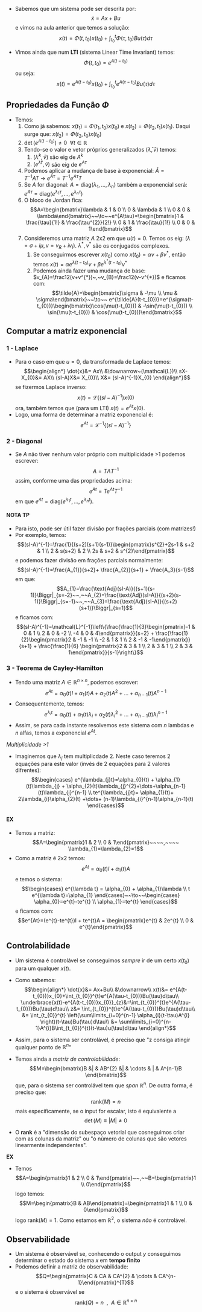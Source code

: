 - Sabemos que um sistema pode ser descrita por:
$$\dot{x}=Ax+Bu$$
e vimos na aula anterior que temos a solução:
$$x(t)=\Phi(t,t_{0})x(t_{0})+\int_{t_{0}}^{t}\Phi(\tau,t_{0})Bu(\tau)d\tau$$

- Vimos ainda que num **LTI** (sistema Linear Time Invariant) temos:
$$\Phi(t,t_{0})=e^{A(t-t_{0})}$$
ou seja:
$$x(t)=e^{A(t-t_{0})}x(t_{0})+\int_{t_{0}}^{t}e^{A(\tau-t_{0})}Bu(\tau)d\tau$$

## Propriedades da Função $\Phi$
- Temos:
    1. Como já sabemos: $x(t_{1})=\Phi(t_{1},t_{0})x(t_{0})$ e $x(t_{2})=\Phi(t_{2},t_{1})x(t_{1})$. Daqui surge que: $x(t_{2})=\Phi(t_{2},t_{0})x(t_{0})$
    2. $\det(e^{A(t-t_{0})})\neq0~~\forall t\in \mathbb{R}$
    3. Tendo-se o valor e vetor próprios generalizados $(\bar \lambda,\bar v)$ temos:
        1. $(\bar\lambda^{k}, \bar v)$  são eig de $A^{k}$
        2. $(e^{\bar\lambda \tau},\bar v)$ são eig de $e^{A\tau}$
    4. Podemos aplicar a mudança de base à exponencial: $\tilde{A}=T^{-1}AT~\to~e^{\tilde{A}\tau}=T^{-1}e^{A\tau}T$ 
    5. Se $A$ for diagonal: $A=\text{diag}(\lambda_{1},\dots,\lambda_{n})$ também a exponencial será: $e^{A\tau}=\text{diag}(e^{\lambda_{1}\tau},\dots,e^{\lambda_{n}\tau})$
    6. O bloco de Jordan fica: $$A=\begin{bmatrix}\lambda & 1 & 0 \\ 0 & \lambda & 1 \\ 0 & 0 & \lambda\end{bmatrix}~~\to~~e^{A\tau}=\begin{bmatrix}1 & \frac{\tau}{1!} & \frac{\tau^{2}}{2!} \\ 0 & 1 & \frac{\tau}{1!} \\ 0 & 0 & 1\end{bmatrix}$$
    7. Consideremos uma matriz $A$ 2x2 em que $u(t)=0$. Temos os eig: $(\lambda=\sigma+i\mu,v=v_{R}+iv_{I})$. $\lambda^{*},v^{*}$ são os conjugados complexos.
        1. Se conseguirmos escrever $x(t_{0})$ como $x(t_{0})=\alpha v+\beta v^{*}$, então temos $x(t)=\alpha e^{\lambda(t-t_{0})} v +\beta e^{\lambda^{*}(t-t_{0})}v^{*}$ 
        2. Podemos ainda fazer uma mudança de base: $v_{A}=\frac12(v+v^{*})~,~v_{B}=\frac12(v-v^{*})$ e ficamos com: $$\tilde{A}=\begin{bmatrix}\sigma & -\mu \\ \mu & \sigma\end{bmatrix}~~\to~~ e^{\tilde{A}(t-t_{0})}=e^{\sigma(t-t_{0})}\begin{bmatrix}\cos(\mu(t-t_{0})) & -\sin(\mu(t-t_{0})) \\ \sin(\mu(t-t_{0})) & \cos(\mu(t-t_{0}))\end{bmatrix}$$
## Computar a matriz exponencial
### 1 - Laplace
- Para o caso em que $u=0$, da transformada de Laplace temos:
$$\begin{align*}
\dot{x}&= Ax\\
&\downarrow~(\mathcal{L})\\
sX-X_{0}&= AX\\
(sI-A)X&= X_{0}\\
X&= (sI-A)^{-1}X_{0}
\end{align*}$$
se fizermos Laplace inverso:
$$x(t)=\mathcal{L}\{(sI-A)^{-1}\}x(0)$$
ora, também temos que (para um LTI) $x(t)=e^{At}x(0)$.
- Logo, uma forma de determinar a matriz exponencial é:
$$e^{At}=\mathcal{L}^{-1}\{(sI-A)^{-1}\}$$

### 2 - Diagonal
- Se $A$ não tiver nenhum valor próprio com multiplicidade >1 podemos escrever:
$$A=T \Lambda T^{-1}$$
assim, conforme uma das propriedades acima:
$$e^{At}=Te^{\Lambda t}T^{-1}$$
em que $e^{\Lambda t}=\text{diag}(e^{\lambda_{1}t},\dots,e^{\lambda_{n}t})$.

#### NOTA TP
- Para isto, pode ser útil fazer divisão por frações parciais (com matrizes!)
- Por exemplo, temos:
$$(sI-A)^{-1}=\frac{1}{(s+2)(s+1)(s-1)}\begin{pmatrix}s^{2}+2s-1 & s+2 & 1 \\ 2 & s(s+2) & 2 \\ 2s & s+2 & s^{2}\end{pmatrix}$$
e podemos fazer divisão em frações parciais normalmente:
$$(sI-A)^{-1}=\frac{A_{1}}{s+2}+ \frac{A_{2}}{s+1} + \frac{A_3}{s-1}$$
em que:
$$A_{1}=\frac{\text{Adj}(sI-A)}{(s+1)(s-1)}\Biggr|_{s=-2}~~,~~A_{2}=\frac{\text{Adj}(sI-A)}{(s+2)(s-1)}\Biggr|_{s=-1}~~,~~A_{3}=\frac{\text{Adj}(sI-A)}{(s+2)(s+1)}\Biggr|_{s=1}$$
e ficamos com:
$$(sI-A)^{-1}=\mathcal{L}^{-1}\left\{\frac{\frac{1}{3}\begin{pmatrix}-1 & 0 & 1 \\ 2 & 0 & -2 \\ -4 & 0 & 4\end{pmatrix}}{s+2} + \frac{\frac{1}{2}\begin{pmatrix}2 & -1 & -1 \\ -2 & 1 & 1   \\ 2 & -1 & -1\end{pmatrix}}{s+1} + \frac{\frac{1}{6} \begin{pmatrix}2 & 3 & 1 \\ 2 & 3 & 1 \\ 2 & 3 & 1\end{pmatrix}}{s-1}\right\}$$

### 3 - Teorema de Cayley-Hamilton
- Tendo uma matriz $A\in \mathbb{R}^{n\times n}$, podemos escrever:
$$e^{At}=\alpha_{0}(t)I + \alpha_{1}(t)A + \alpha_{2}(t)A^{2}+\dots+\alpha_{n-1}(t)A^{n-1}$$
- Consequentemente, temos:
$$e^{\lambda_{i}t}=\alpha_{0}(t) + \alpha_{1}(t)\lambda_{i} + \alpha_{2}(t)\lambda_{i}^{2}+\dots+\alpha_{n-1}(t)\lambda_{i}^{n-1}$$
- Assim, se para cada instante resolvemos este sistema com $n$ lambdas e $n$ alfas, temos a exponencial $e^{At}$.

*Multiplicidade >1*
- Imaginemos que $\lambda_{j}$ tem multiplicdade 2. Neste caso teremos 2 equações para este valor (invés de 2 equações para 2 valores difrentes):
$$\begin{cases}
e^{\lambda_{j}t}=\alpha_{0}(t) + \alpha_{1}(t)\lambda_{j} + \alpha_{2}(t)\lambda_{j}^{2}+\dots+\alpha_{n-1}(t)\lambda_{j}^{n-1} \\
te^{\lambda_{j}t}= \alpha_{1}(t)+ 2\lambda_{i}\alpha_{2}(t) +\dots+ (n-1)\lambda_{i}^{n-1}\alpha_{n-1}(t)
\end{cases}$$

#### EX
- Temos a matriz: $$A=\begin{pmatrix}1 & 2 \\ 0 & 1\end{pmatrix}~~~~,~~~~ \lambda_{1}=\lambda_{2}=1$$
- Como a matriz é 2x2 temos:
$$e^{At}=\alpha_{0}(t)I + \alpha_{1}(t)A$$
e temos o sistema:
$$\begin{cases}
e^{\lambda t} = \alpha_{0} + \alpha_{1}\lambda \\
t e^{\lambda t}=\alpha_{1}
\end{cases}~~\to~~\begin{cases}
\alpha_{0}=e^{t}-te^{t} \\
\alpha_{1}=te^{t}
\end{cases}$$
e ficamos com:
$$e^{At}=(e^{t}-te^{t})I + te^{t}A = \begin{pmatrix}e^{t} & 2e^{t} \\ 0 & e^{t}\end{pmatrix}$$

## Controlabilidade
- Um sistema é controlável se conseguimos *sempre* ir de um certo $x(t_{0})$ para um qualquer $x(t)$.
- Como sabemos:
$$\begin{align*}
\dot{x}&= Ax+Bu\\
&\downarrow\\
x(t)&= e^{A(t-t_{0})}x_{0}+\int_{t_{0}}^{t}e^{A(\tau-t_{0})}Bu(\tau)d\tau\\
\underbrace{x(t)-e^{A(t-t_{0})}x_{0}}_{z}&=\int_{t_{0}}^{t}e^{A(\tau-t_{0})}Bu(\tau)d\tau\\
z&= \int_{t_{0}}^{t}e^{A(\tau-t_{0})}Bu(\tau)d\tau\\
&= \int_{t_{0}}^{t} \left(\sum\limits_{i=0}^{n-1} \alpha_{i}(t-\tau)A^{i} \right)(t-\tau)Bu(\tau)d\tau\\
&= \sum\limits_{i=0}^{n-1}A^{i}B\int_{t_{0}}^{t}(t-\tau)u(\tau)d\tau
\end{align*}$$
- Assim, para o sistema ser controlável, é preciso que "z consiga atingir qualquer ponto de $\mathbb{R}^{n}$"

- Temos ainda a *matriz de controlabilidade*:
$$M=\begin{bmatrix}B &| &  AB^{2} &| & \cdots & | & A^{n-1}B \end{bmatrix}$$
que, para o sistema ser controlável tem que *span* $\mathbb{R}^{n}$. De outra forma, é preciso que:
$$\text{rank}(M)=n$$
mais especificamente, se o input for escalar, isto é equivalente a
$$\det(M)\equiv|M|\neq0$$
- O **rank** é a "dimensão do subespaço vetorial que cosneguimos criar com as colunas da matriz" ou "o número de colunas que são vetores linearmente independentes".

**EX**
- Temos $$A=\begin{pmatrix}1 & 2 \\ 0 & 1\end{pmatrix}~~,~~B=\begin{pmatrix}1 \\ 0\end{pmatrix}$$
logo temos:
$$M=\begin{pmatrix}B & AB\end{pmatrix}=\begin{pmatrix}1 & 1 \\ 0 & 0\end{pmatrix}$$
logo $\text{rank}(M)=1$. Como estamos em $\mathbb{R}^{2}$, o sistema *não* é controlável.

## Observabilidade
- Um sistema é observável se, conhecendo o output $y$ conseguimos determinar o estado do sistema $x$ em **tempo finito**
- Podemos definir a matriz de observabilidade:
$$Q=\begin{pmatrix}C & CA & CA^{2} & \cdots & CA^{n-1}\end{pmatrix}^{T}$$
e o sistema é observável se
$$\text{rank}(Q)=n~~,~~ A\in\mathbb{R}^{n\times n}$$
